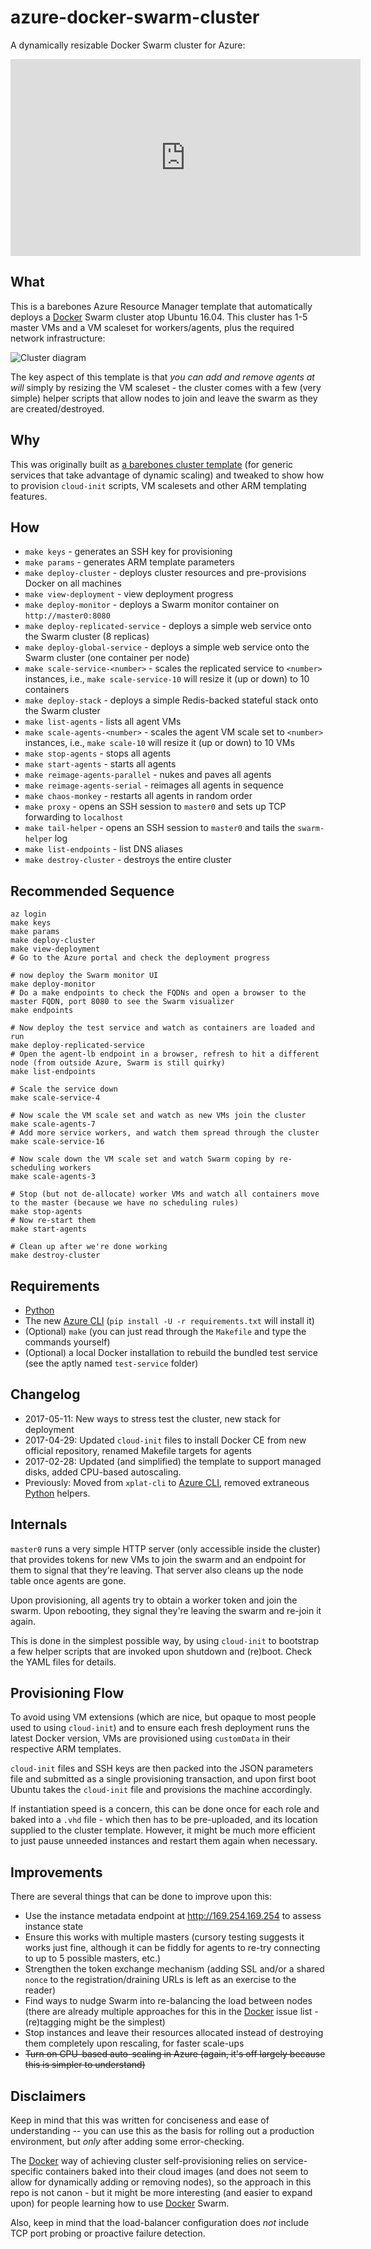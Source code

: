 # azure-docker-swarm-cluster

A dynamically resizable Docker Swarm cluster for Azure:

<iframe src="https://livestream.com/accounts/16154575/events/6354092/player?width=560&amp;height=315&amp;autoPlay=true&amp;mute=false" frameborder="0" scrolling="auto" allowfullscreen="" width="560" height="315" allowtransparency="true"></iframe>

## What

This is a barebones Azure Resource Manager template that automatically deploys a [Docker][d] Swarm cluster atop Ubuntu 16.04. This cluster has 1-5 master VMs and a VM scaleset for workers/agents, plus the required network infrastructure:

![Cluster diagram](generic-cluster.png) 

The key aspect of this template is that _you can add and remove agents at will_ simply by resizing the VM scaleset - the cluster comes with a few (very simple) helper scripts that allow nodes to join and leave the swarm as they are created/destroyed. 

## Why

This was originally built as [a barebones cluster template](http://taoofmac.com/space/blog/2016/08/07/2200) (for generic services that take advantage of dynamic scaling) and tweaked to show how to provision `cloud-init` scripts, VM scalesets and other ARM templating features.

## How

* `make keys` - generates an SSH key for provisioning
* `make params` - generates ARM template parameters
* `make deploy-cluster` - deploys cluster resources and pre-provisions Docker on all machines
* `make view-deployment` - view deployment progress
* `make deploy-monitor` - deploys a Swarm monitor container on `http://master0:8080`
* `make deploy-replicated-service` - deploys a simple web service onto the Swarm cluster (8 replicas)
* `make deploy-global-service` - deploys a simple web service onto the Swarm cluster (one container per node)
* `make scale-service-<number>` - scales the replicated service to `<number>` instances, i.e., `make scale-service-10` will resize it (up or down) to 10 containers
* `make deploy-stack` - deploys a simple Redis-backed stateful stack onto the Swarm cluster 
* `make list-agents` - lists all agent VMs
* `make scale-agents-<number>` - scales the agent VM scale set to `<number>` instances, i.e., `make scale-10` will resize it (up or down) to 10 VMs
* `make stop-agents` - stops all agents
* `make start-agents` - starts all agents
* `make reimage-agents-parallel` - nukes and paves all agents
* `make reimage-agents-serial` - reimages all agents in sequence
* `make chaos-monkey` - restarts all agents in random order
* `make proxy` - opens an SSH session to `master0` and sets up TCP forwarding to `localhost`
* `make tail-helper` - opens an SSH session to `master0` and tails the `swarm-helper` log
* `make list-endpoints` - list DNS aliases
* `make destroy-cluster` - destroys the entire cluster

## Recommended Sequence

    az login
    make keys
    make params
    make deploy-cluster
    make view-deployment
    # Go to the Azure portal and check the deployment progress
    
    # now deploy the Swarm monitor UI
    make deploy-monitor
    # Do a make endpoints to check the FQDNs and open a browser to the master FQDN, port 8080 to see the Swarm visualizer
    make endpoints
    
    # Now deploy the test service and watch as containers are loaded and run
    make deploy-replicated-service
    # Open the agent-lb endpoint in a browser, refresh to hit a different node (from outside Azure, Swarm is still quirky)
    make list-endpoints

    # Scale the service down
    make scale-service-4
    
    # Now scale the VM scale set and watch as new VMs join the cluster
    make scale-agents-7
    # Add more service workers, and watch them spread through the cluster
    make scale-service-16
    
    # Now scale down the VM scale set and watch Swarm coping by re-scheduling workers
    make scale-agents-3
     
    # Stop (but not de-allocate) worker VMs and watch all containers move to the master (because we have no scheduling rules)
    make stop-agents
    # Now re-start them
    make start-agents
    
    # Clean up after we're done working
    make destroy-cluster


## Requirements

* [Python][p]
* The new [Azure CLI][az] (`pip install -U -r requirements.txt` will install it)
* (Optional) `make` (you can just read through the `Makefile` and type the commands yourself)
* (Optional) a local Docker installation to rebuild the bundled test service (see the aptly named `test-service` folder)

## Changelog

* 2017-05-11: New ways to stress test the cluster, new stack for deployment
* 2017-04-29: Updated `cloud-init` files to install Docker CE from new official repository, renamed Makefile targets for agents
* 2017-02-28: Updated (and simplified) the template to support managed disks, added CPU-based autoscaling.
* Previously: Moved from `xplat-cli` to [Azure CLI][az], removed extraneous [Python][p] helpers.

## Internals

`master0` runs a very simple HTTP server (only accessible inside the cluster) that provides tokens for new VMs to join the swarm and an endpoint for them to signal that they're leaving. That server also cleans up the node table once agents are gone.

Upon provisioning, all agents try to obtain a worker token and join the swarm. Upon rebooting, they signal they're leaving the swarm and re-join it again.

This is done in the simplest possible way, by using `cloud-init` to bootstrap a few helper scripts that are invoked upon shutdown and (re)boot. Check the YAML files for details.

## Provisioning Flow

To avoid using VM extensions (which are nice, but opaque to most people used to using `cloud-init`) and to ensure each fresh deployment runs the latest Docker version, VMs are provisioned using `customData` in their respective ARM templates. 

`cloud-init` files and SSH keys are then packed into the JSON parameters file and submitted as a single provisioning transaction, and upon first boot Ubuntu takes the `cloud-init` file and provisions the machine accordingly.

If instantiation speed is a concern, this can be done once for each role and baked into a `.vhd` file - which then has to be pre-uploaded, and its location supplied to the cluster template. However, it might be much more efficient to just pause unneeded instances and restart them again when necessary.

## Improvements

There are several things that can be done to improve upon this:

* Use the instance metadata endpoint at http://169.254.169.254 to assess instance state
* Ensure this works with multiple masters (cursory testing suggests it works just fine, although it can be fiddly for agents to re-try connecting to up to 5 possible masters, etc.)
* Strengthen the token exchange mechanism (adding SSL and/or a shared `nonce` to the registration/draining URLs is left as an exercise to the reader)
* Find ways to nudge Swarm into re-balancing the load between nodes (there are already multiple approaches for this in the [Docker][d] issue list - (re)tagging might be the simplest)
* Stop instances and leave their resources allocated instead of destroying them completely upon rescaling, for faster scale-ups
* <strike>Turn on CPU-based auto-scaling in Azure (again, it's off largely because this is simpler to understand)</strike>

## Disclaimers

Keep in mind that this was written for conciseness and ease of understanding -- you can use this as the basis for rolling out a production environment, but _only_ after adding some error-checking.

The [Docker][d] way of achieving cluster self-provisioning relies on service-specific containers baked into their cloud images (and does not seem to allow for dynamically adding or removing nodes), so the approach in this repo is not canon - but it might be more interesting (and easier to expand upon) for people learning how to use [Docker][d] Swarm. 

Also, keep in mind that the load-balancer configuration does _not_ include TCP port probing or proactive failure detection.

[d]: http://docker.com
[p]: http://python.org
[dh]: https://hub.docker.com/r/rcarmo/demo-frontend-stateless/
[az]: https://github.com/Azure/azure-cli
